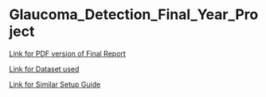# Glaucoma_Detection_Final_Year_Project

<a href="https://www.dropbox.com/s/kun9igi4a145s4z/G6_project_report.pdf?dl=0" target="_blank">Link for PDF version of Final Report</a>

<a href="https://www.kaggle.com/datasets/sshikamaru/glaucoma-detection?resource=download&select=Fundus_Train_Val_Data" target="_blank">Link for Dataset used</a>

<a href="https://github.com/SatyamOzaR/Covid-19_Detector/blob/main/README.md" target="_blank">Link for Similar Setup Guide</a>

